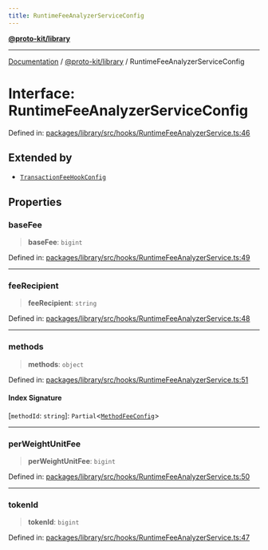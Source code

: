 ```yaml
---
title: RuntimeFeeAnalyzerServiceConfig
---
```


[**@proto-kit/library**](../README.md)

***

[Documentation](../../../README.md) / [@proto-kit/library](../README.md) / RuntimeFeeAnalyzerServiceConfig

# Interface: RuntimeFeeAnalyzerServiceConfig

Defined in: [packages/library/src/hooks/RuntimeFeeAnalyzerService.ts:46](https://github.com/proto-kit/framework/blob/4d6b3b6da51b3edee0fbf25ce72c1f59ec61e891/packages/library/src/hooks/RuntimeFeeAnalyzerService.ts#L46)

## Extended by

- [`TransactionFeeHookConfig`](TransactionFeeHookConfig.md)

## Properties

### baseFee

> **baseFee**: `bigint`

Defined in: [packages/library/src/hooks/RuntimeFeeAnalyzerService.ts:49](https://github.com/proto-kit/framework/blob/4d6b3b6da51b3edee0fbf25ce72c1f59ec61e891/packages/library/src/hooks/RuntimeFeeAnalyzerService.ts#L49)

***

### feeRecipient

> **feeRecipient**: `string`

Defined in: [packages/library/src/hooks/RuntimeFeeAnalyzerService.ts:48](https://github.com/proto-kit/framework/blob/4d6b3b6da51b3edee0fbf25ce72c1f59ec61e891/packages/library/src/hooks/RuntimeFeeAnalyzerService.ts#L48)

***

### methods

> **methods**: `object`

Defined in: [packages/library/src/hooks/RuntimeFeeAnalyzerService.ts:51](https://github.com/proto-kit/framework/blob/4d6b3b6da51b3edee0fbf25ce72c1f59ec61e891/packages/library/src/hooks/RuntimeFeeAnalyzerService.ts#L51)

#### Index Signature

\[`methodId`: `string`\]: `Partial`\<[`MethodFeeConfig`](MethodFeeConfig.md)\>

***

### perWeightUnitFee

> **perWeightUnitFee**: `bigint`

Defined in: [packages/library/src/hooks/RuntimeFeeAnalyzerService.ts:50](https://github.com/proto-kit/framework/blob/4d6b3b6da51b3edee0fbf25ce72c1f59ec61e891/packages/library/src/hooks/RuntimeFeeAnalyzerService.ts#L50)

***

### tokenId

> **tokenId**: `bigint`

Defined in: [packages/library/src/hooks/RuntimeFeeAnalyzerService.ts:47](https://github.com/proto-kit/framework/blob/4d6b3b6da51b3edee0fbf25ce72c1f59ec61e891/packages/library/src/hooks/RuntimeFeeAnalyzerService.ts#L47)
